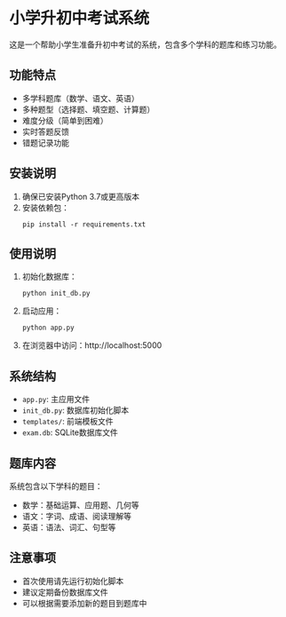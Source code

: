# 小学升初中考试系统

这是一个帮助小学生准备升初中考试的系统，包含多个学科的题库和练习功能。

## 功能特点

- 多学科题库（数学、语文、英语）
- 多种题型（选择题、填空题、计算题）
- 难度分级（简单到困难）
- 实时答题反馈
- 错题记录功能

## 安装说明

1. 确保已安装Python 3.7或更高版本
2. 安装依赖包：
   ```
   pip install -r requirements.txt
   ```

## 使用说明

1. 初始化数据库：
   ```
   python init_db.py
   ```

2. 启动应用：
   ```
   python app.py
   ```

3. 在浏览器中访问：http://localhost:5000

## 系统结构

- `app.py`: 主应用文件
- `init_db.py`: 数据库初始化脚本
- `templates/`: 前端模板文件
- `exam.db`: SQLite数据库文件

## 题库内容

系统包含以下学科的题目：
- 数学：基础运算、应用题、几何等
- 语文：字词、成语、阅读理解等
- 英语：语法、词汇、句型等

## 注意事项

- 首次使用请先运行初始化脚本
- 建议定期备份数据库文件
- 可以根据需要添加新的题目到题库中 